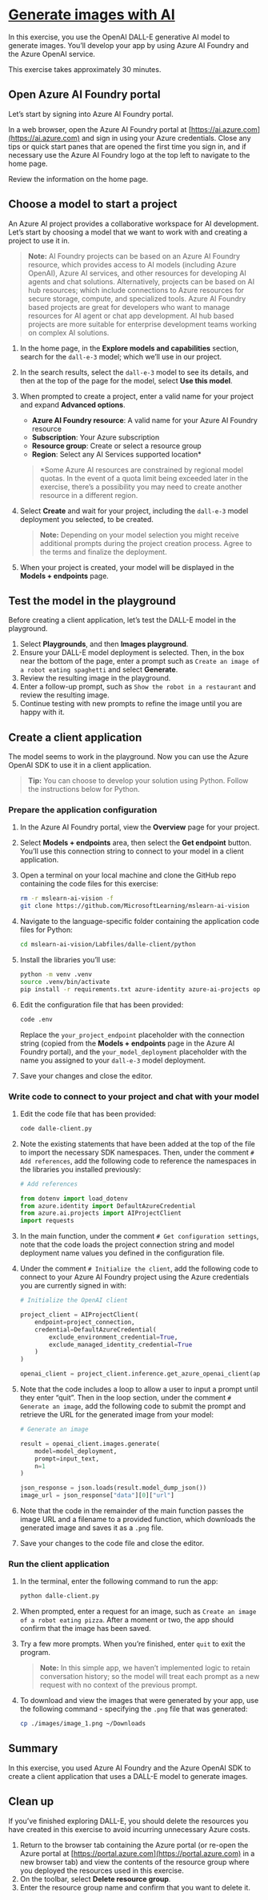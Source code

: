 # [Generate images with AI](https://microsoftlearning.github.io/mslearn-ai-vision/Instructions/Labs/09-dall-e.html)

In this exercise, you use the OpenAI DALL-E generative AI model to generate images. You’ll develop your app by using Azure AI Foundry and the Azure OpenAI service.

This exercise takes approximately 30 minutes.

## Open Azure AI Foundry portal

Let’s start by signing into Azure AI Foundry portal.

In a web browser, open the Azure AI Foundry portal at [https://ai.azure.com](https://ai.azure.com) and sign in using your Azure credentials. Close any tips or quick start panes that are opened the first time you sign in, and if necessary use the Azure AI Foundry logo at the top left to navigate to the home page.

Review the information on the home page.

## Choose a model to start a project

An Azure AI project provides a collaborative workspace for AI development. Let’s start by choosing a model that we want to work with and creating a project to use it in.

> **Note:** AI Foundry projects can be based on an Azure AI Foundry resource, which provides access to AI models (including Azure OpenAI), Azure AI services, and other resources for developing AI agents and chat solutions. Alternatively, projects can be based on AI hub resources; which include connections to Azure resources for secure storage, compute, and specialized tools. Azure AI Foundry based projects are great for developers who want to manage resources for AI agent or chat app development. AI hub based projects are more suitable for enterprise development teams working on complex AI solutions.

1. In the home page, in the **Explore models and capabilities** section, search for the `dall-e-3` model; which we’ll use in our project.
2. In the search results, select the `dall-e-3` model to see its details, and then at the top of the page for the model, select **Use this model**.
3. When prompted to create a project, enter a valid name for your project and expand **Advanced options**.

    - **Azure AI Foundry resource**: A valid name for your Azure AI Foundry resource
    - **Subscription**: Your Azure subscription
    - **Resource group**: Create or select a resource group
    - **Region**: Select any AI Services supported location\*

    > \*Some Azure AI resources are constrained by regional model quotas. In the event of a quota limit being exceeded later in the exercise, there’s a possibility you may need to create another resource in a different region.

4. Select **Create** and wait for your project, including the `dall-e-3` model deployment you selected, to be created.

    > **Note:** Depending on your model selection you might receive additional prompts during the project creation process. Agree to the terms and finalize the deployment.

5. When your project is created, your model will be displayed in the **Models + endpoints** page.

## Test the model in the playground

Before creating a client application, let’s test the DALL-E model in the playground.

1. Select **Playgrounds**, and then **Images playground**.
2. Ensure your DALL-E model deployment is selected. Then, in the box near the bottom of the page, enter a prompt such as `Create an image of a robot eating spaghetti` and select **Generate**.
3. Review the resulting image in the playground.
4. Enter a follow-up prompt, such as `Show the robot in a restaurant` and review the resulting image.
5. Continue testing with new prompts to refine the image until you are happy with it.

## Create a client application

The model seems to work in the playground. Now you can use the Azure OpenAI SDK to use it in a client application.

> **Tip:** You can choose to develop your solution using Python. Follow the instructions below for Python.

### Prepare the application configuration

1. In the Azure AI Foundry portal, view the **Overview** page for your project.
2. Select **Models + endpoints** area, then select the **Get endpoint** button. You’ll use this connection string to connect to your model in a client application.
3. Open a terminal on your local machine and clone the GitHub repo containing the code files for this exercise:

    ```bash
    rm -r mslearn-ai-vision -f
    git clone https://github.com/MicrosoftLearning/mslearn-ai-vision
    ```

4. Navigate to the language-specific folder containing the application code files for Python:

    ```bash
    cd mslearn-ai-vision/Labfiles/dalle-client/python
    ```

5. Install the libraries you’ll use:

    ```bash
    python -m venv .venv
    source .venv/bin/activate
    pip install -r requirements.txt azure-identity azure-ai-projects openai requests
    ```

6. Edit the configuration file that has been provided:

    ```bash
    code .env
    ```

    Replace the `your_project_endpoint` placeholder with the connection string (copied from the **Models + endpoints** page in the Azure AI Foundry portal), and the `your_model_deployment` placeholder with the name you assigned to your `dall-e-3` model deployment.

7. Save your changes and close the editor.

### Write code to connect to your project and chat with your model

1. Edit the code file that has been provided:

    ```bash
    code dalle-client.py
    ```

2. Note the existing statements that have been added at the top of the file to import the necessary SDK namespaces. Then, under the comment `# Add references`, add the following code to reference the namespaces in the libraries you installed previously:

    ```python
    # Add references

    from dotenv import load_dotenv
    from azure.identity import DefaultAzureCredential
    from azure.ai.projects import AIProjectClient
    import requests
    ```

3. In the main function, under the comment `# Get configuration settings`, note that the code loads the project connection string and model deployment name values you defined in the configuration file.

4. Under the comment `# Initialize the client`, add the following code to connect to your Azure AI Foundry project using the Azure credentials you are currently signed in with:

    ```python
    # Initialize the OpenAI client

    project_client = AIProjectClient(
        endpoint=project_connection,
        credential=DefaultAzureCredential(
            exclude_environment_credential=True,
            exclude_managed_identity_credential=True
        )
    )

    openai_client = project_client.inference.get_azure_openai_client(api_version="2024-06-01")
    ```

5. Note that the code includes a loop to allow a user to input a prompt until they enter “quit”. Then in the loop section, under the comment `# Generate an image`, add the following code to submit the prompt and retrieve the URL for the generated image from your model:

    ```python
    # Generate an image

    result = openai_client.images.generate(
        model=model_deployment,
        prompt=input_text,
        n=1
    )

    json_response = json.loads(result.model_dump_json())
    image_url = json_response["data"][0]["url"]
    ```

6. Note that the code in the remainder of the main function passes the image URL and a filename to a provided function, which downloads the generated image and saves it as a `.png` file.

7. Save your changes to the code file and close the editor.

### Run the client application

1. In the terminal, enter the following command to run the app:

    ```bash
    python dalle-client.py
    ```

2. When prompted, enter a request for an image, such as `Create an image of a robot eating pizza`. After a moment or two, the app should confirm that the image has been saved.

3. Try a few more prompts. When you’re finished, enter `quit` to exit the program.

    > **Note:** In this simple app, we haven’t implemented logic to retain conversation history; so the model will treat each prompt as a new request with no context of the previous prompt.

4. To download and view the images that were generated by your app, use the following command - specifying the `.png` file that was generated:

    ```bash
    cp ./images/image_1.png ~/Downloads
    ```

## Summary

In this exercise, you used Azure AI Foundry and the Azure OpenAI SDK to create a client application that uses a DALL-E model to generate images.

## Clean up

If you’ve finished exploring DALL-E, you should delete the resources you have created in this exercise to avoid incurring unnecessary Azure costs.

1. Return to the browser tab containing the Azure portal (or re-open the Azure portal at [https://portal.azure.com](https://portal.azure.com) in a new browser tab) and view the contents of the resource group where you deployed the resources used in this exercise.
2. On the toolbar, select **Delete resource group**.
3. Enter the resource group name and confirm that you want to delete it.
